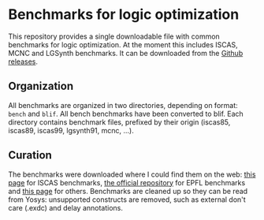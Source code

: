 # Benchmarks for logic optimization

This repository provides a single downloadable file with common benchmarks for logic optimization.
At the moment this includes ISCAS, MCNC and LGSynth benchmarks.
It can be downloaded from the [Github releases](https://github.com/Coloquinte/LogicBenchmarks/releases).

## Organization

All benchmarks are organized in two directories, depending on format: `bench` and `blif`.
All bench benchmarks have been converted to blif.
Each directory contains benchmark files, prefixed by their origin (iscas85, iscas89, iscas99, lgsynth91, mcnc, ...).

## Curation

The benchmarks were downloaded where I could find them on the web: [this page](https://pld.ttu.ee/~maksim/benchmarks/) for ISCAS benchmarks, [the official repository](https://github.com/lsils/benchmarks) for EPFL benchmarks and [this page](https://ddd.fit.cvut.cz/www/prj/Benchmarks/) for others.
Benchmarks are cleaned up so they can be read from Yosys: unsupported constructs are removed, such as external don't care (.exdc) and delay annotations.
